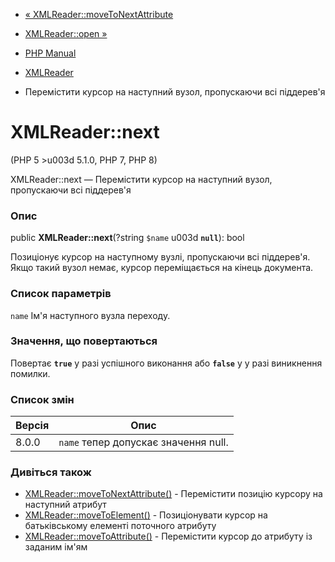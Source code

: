 - [«
XMLReader::moveToNextAttribute](xmlreader.movetonextattribute.md)
- [XMLReader::open »](xmlreader.open.md)

- [PHP Manual](index.md)
- [XMLReader](class.xmlreader.md)
- Перемістити курсор на наступний вузол, пропускаючи всі піддерев'я

# XMLReader::next

(PHP 5 \>u003d 5.1.0, PHP 7, PHP 8)

XMLReader::next — Перемістити курсор на наступний вузол, пропускаючи всі
піддерев'я

### Опис

public **XMLReader::next**(?string `$name` u003d **`null`**): bool

Позиціонує курсор на наступному вузлі, пропускаючи всі піддерев'я. Якщо
такий вузол немає, курсор переміщається на кінець документа.

### Список параметрів

`name`
Ім'я наступного вузла переходу.

### Значення, що повертаються

Повертає **`true`** у разі успішного виконання або **`false`** у
у разі виникнення помилки.

### Список змін

| Версія | Опис |
|--------|---------------------------------------- |
| 8.0.0 | `name` тепер допускає значення null. |

### Дивіться також

- [XMLReader::moveToNextAttribute()](xmlreader.movetonextattribute.md) -
Перемістити позицію курсору на наступний атрибут
- [XMLReader::moveToElement()](xmlreader.movetoelement.md) -
Позиціонувати курсор на батьківському елементі поточного атрибуту
- [XMLReader::moveToAttribute()](xmlreader.movetoattribute.md) -
Перемістити курсор до атрибуту із заданим ім'ям
